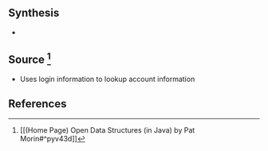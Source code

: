 ## Synthesis
- 
## Source [^1]
- Uses login information to lookup account information
## References
[^1]:  [[(Home Page) Open Data Structures (in Java) by Pat Morin#^pyv43d]]